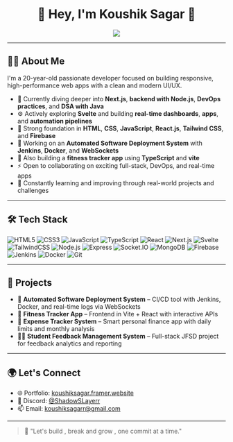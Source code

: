 <h1 align="center">🌟 Hey, I'm Koushik Sagar 🌟</h1>
<p align="center">
  <img src="https://readme-typing-svg.herokuapp.com?font=Fira+Code&size=24&pause=1000&color=00C7FF&center=true&vCenter=true&width=650&lines=Full-Stack+Developer;DevOps+Engineer+%7C+DSA+%7C+UI%2FUX+Designer;Turning+ideas+into+reality+through+code" />
</p>

---

## 🧑‍💻 About Me

I'm a 20-year-old passionate developer focused on building responsive, high-performance web apps with a clean and modern UI/UX.

- 🌱 Currently diving deeper into **Next.js**, **backend with Node.js**, **DevOps practices**, and **DSA with Java**
- ⚙️ Actively exploring **Svelte** and building **real-time dashboards**, **apps**, and **automation pipelines**
- 🔧 Strong foundation in **HTML**, **CSS**, **JavaScript**, **React.js**, **Tailwind CSS**, and **Firebase**
- 🧪 Working on an **Automated Software Deployment System** with **Jenkins**, **Docker**, and **WebSockets**
- 📅 Also building a **fitness tracker app** using **TypeScript** and **vite**
- ⚡ Open to collaborating on exciting full-stack, DevOps, and real-time apps
- 🎯 Constantly learning and improving through real-world projects and challenges

---

## 🛠️ Tech Stack

![HTML5](https://img.shields.io/badge/-HTML5-E34F26?style=flat&logo=html5&logoColor=fff)
![CSS3](https://img.shields.io/badge/-CSS3-1572B6?style=flat&logo=css3)
![JavaScript](https://img.shields.io/badge/-JavaScript-F7DF1E?style=flat&logo=javascript&logoColor=black)
![TypeScript](https://img.shields.io/badge/-TypeScript-3178C6?style=flat&logo=typescript&logoColor=white)
![React](https://img.shields.io/badge/-React-61DAFB?style=flat&logo=react)
![Next.js](https://img.shields.io/badge/-Next.js-000?style=flat&logo=next.js)
![Svelte](https://img.shields.io/badge/-Svelte-FF3E00?style=flat&logo=svelte&logoColor=white)
![TailwindCSS](https://img.shields.io/badge/-TailwindCSS-38B2AC?style=flat&logo=tailwind-css)
![Node.js](https://img.shields.io/badge/-Node.js-339933?style=flat&logo=nodedotjs&logoColor=white)
![Express](https://img.shields.io/badge/-Express-000000?style=flat&logo=express&logoColor=white)
![Socket.IO](https://img.shields.io/badge/-Socket.IO-010101?style=flat&logo=socket.io&logoColor=white)
![MongoDB](https://img.shields.io/badge/-MongoDB-47A248?style=flat&logo=mongodb&logoColor=white)
![Firebase](https://img.shields.io/badge/-Firebase-FFCA28?style=flat&logo=firebase&logoColor=black)
![Jenkins](https://img.shields.io/badge/-Jenkins-D24939?style=flat&logo=jenkins&logoColor=white)
![Docker](https://img.shields.io/badge/-Docker-2496ED?style=flat&logo=docker&logoColor=white)
![Git](https://img.shields.io/badge/-Git-F05032?style=flat&logo=git&logoColor=white)

---

## 🚀 Projects

- 🔄 **Automated Software Deployment System** – CI/CD tool with Jenkins, Docker, and real-time logs via WebSockets
- 📆 **Fitness Tracker App** – Frontend in Vite + React with interactive APIs
- 💸 **Expense Tracker System** – Smart personal finance app with daily limits and monthly analysis
- 🧑‍🏫 **Student Feedback Management System** – Full-stack JFSD project for feedback analytics and reporting

---

## 🌍 Let's Connect

- 🌐 Portfolio: [koushiksagar.framer.website](https://koushiksagar.framer.website/)
- 💬 Discord: [@ShadowSLayerr](https://discordapp.com/users/1012026647978975245)
- 📫 Email: [koushiksagarr@gmail.com](mailto:koushiksagarr@gmail.com)

---

> 🚀 "Let's build , break and grow , one commit at a time."

